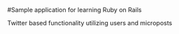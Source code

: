 #Sample application for learning Ruby on Rails

Twitter based functionality utilizing users and microposts
